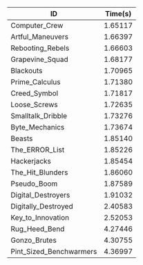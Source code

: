 |ID|Time(s)|
|-|-|
|Computer_Crew|1.65117|
|Artful_Maneuvers|1.66397|
|Rebooting_Rebels|1.66603|
|Grapevine_Squad|1.68177|
|Blackouts|1.70965|
|Prime_Calculus|1.71380|
|Creed_Symbol|1.71817|
|Loose_Screws|1.72635|
|Smalltalk_Dribble|1.73276|
|Byte_Mechanics|1.73674|
|Beasts|1.85140|
|The_ERROR_List|1.85226|
|Hackerjacks|1.85454|
|The_Hit_Blunders|1.86060|
|Pseudo_Boom|1.87589|
|Digital_Destroyers|1.91032|
|Digitally_Destroyed|2.40583|
|Key_to_Innovation|2.52053|
|Rug_Heed_Bend|4.27446|
|Gonzo_Brutes|4.30755|
|Pint_Sized_Benchwarmers|4.36997|
